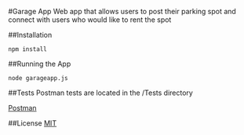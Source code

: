 #Garage App
Web app that allows users to post their parking spot and connect with users who would like to rent the spot

##Installation
```
npm install
```

##Running the App

```
node garageapp.js
```

##Tests
Postman tests are located in the /Tests directory

[Postman](https://www.postman.com/)

##License
[MIT](https://choosealicense.com/licenses/mit/)